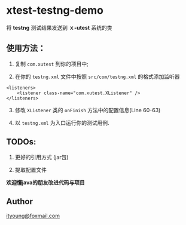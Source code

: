 # xtest-testng-demo

将 **testng** 测试结果发送到 **ｘ-utest** 系统的类

## 使用方法：

1. 复制 `com.xutest` 到你的项目中;

2. 在你的 `testng.xml` 文件中按照 `src/com/testng.xml` 的格式添加监听器

```
<listeners>
    <listener class-name="com.xutest.XListener" />
</listeners>
```

3. 修改 `XListener` 类的 `onFinish` 方法中的配置信息(Line 60-63)

4. 以 `testng.xml` 为入口运行你的测试用例.

## TODOs:

1. 更好的引用方式 (jar包)

2. 提取配置文件

**欢迎懂java的朋友改进代码与项目**

## Author

ityoung@foxmail.com
